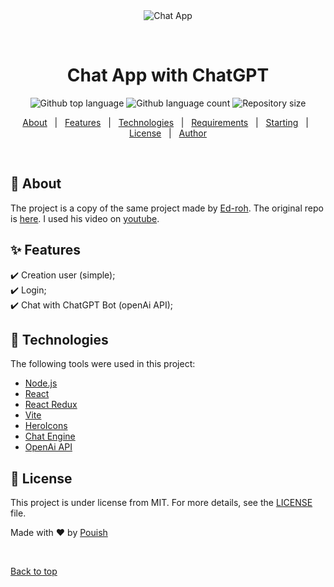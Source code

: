 <div align="center" id="top"> 
  <img src="./.github/app.gif" alt="Chat App" />

  &#xa0;

</div>

<h1 align="center">Chat App with ChatGPT</h1>

<p align="center">
  <img alt="Github top language" src="https://img.shields.io/github/languages/top/Pouish85/chat-app?color=56BEB8">

  <img alt="Github language count" src="https://img.shields.io/github/languages/count/Pouish85/chat-app?color=56BEB8">

  <img alt="Repository size" src="https://img.shields.io/github/repo-size/Pouish85/chat-app?color=56BEB8">

  <!-- <img alt="License" src="https://img.shields.io/github/license/Pouish85/chat-app?color=56BEB8"> -->

</p>

<!-- Status -->

<!-- <h4 align="center"> 
	🚧  Chat App 🚀 Under construction...  🚧
</h4> 

<hr> -->

<p align="center">
  <a href="#dart-about">About</a> &#xa0; | &#xa0; 
  <a href="#sparkles-features">Features</a> &#xa0; | &#xa0;
  <a href="#rocket-technologies">Technologies</a> &#xa0; | &#xa0;
  <a href="#white_check_mark-requirements">Requirements</a> &#xa0; | &#xa0;
  <a href="#checkered_flag-starting">Starting</a> &#xa0; | &#xa0;
  <a href="#memo-license">License</a> &#xa0; | &#xa0;
  <a href="https://github.com/Pouish85" target="_blank">Author</a>
</p>

<br>

## :dart: About ##

The project is a copy of the same project made by [Ed-roh](https://github.com/ed-roh).
The original repo is [here](https://github.com/ed-roh/chat-app).
I used his video on [youtube](https://www.youtube.com/watch?v=ffEDkqfIzxM&t=9116s).

## :sparkles: Features ##

:heavy_check_mark: Creation user (simple);\
:heavy_check_mark: Login;\
:heavy_check_mark: Chat with ChatGPT Bot (openAi API);

## :rocket: Technologies ##

The following tools were used in this project:

- [Node.js](https://nodejs.org/en/)
- [React](https://pt-br.reactjs.org/)
- [React Redux](https://react-redux.js.org)
- [Vite](https://vitejs.dev/)
- [HeroIcons](https://heroicons.com/)
- [Chat Engine](https://chatengine.io)
- [OpenAi API](https://openai.com/blog/openai-api)

## :memo: License ##

This project is under license from MIT. For more details, see the [LICENSE](LICENSE.md) file.


Made with :heart: by <a href="https://github.com/Pouish85" target="_blank">Pouish</a>

&#xa0;

<a href="#top">Back to top</a>
